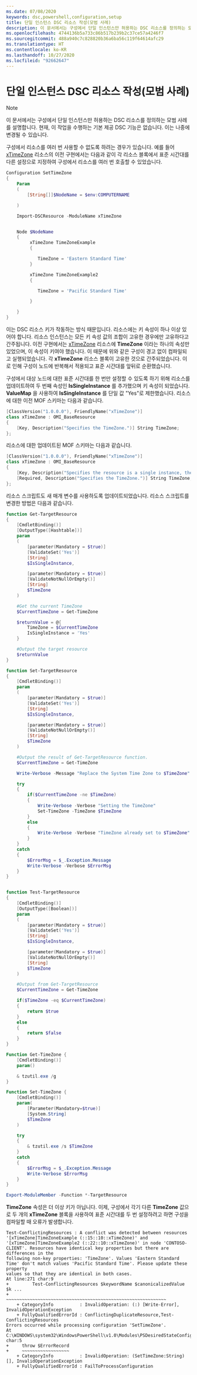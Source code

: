 ```yaml
---
ms.date: 07/08/2020
keywords: dsc,powershell,configuration,setup
title: 단일 인스턴스 DSC 리소스 작성(모범 사례)
description: 이 문서에서는 구성에서 단일 인스턴스만 허용하는 DSC 리소스를 정의하는 모범 사례를 설명합니다.
ms.openlocfilehash: 4744136b5a733c86b517b239b2c37ce57a4246f7
ms.sourcegitcommit: 488a940c7c828820b36a6ba56c119f64614afc29
ms.translationtype: HT
ms.contentlocale: ko-KR
ms.lasthandoff: 10/27/2020
ms.locfileid: "92662647"
---
```

# <a name="writing-a-single-instance-dsc-resource-best-practice"></a>단일 인스턴스 DSC 리소스 작성(모범 사례)

> [!NOTE]
> 이 문서에서는 구성에서 단일 인스턴스만 허용하는 DSC 리소스를 정의하는 모범 사례를 설명합니다. 현재, 이 작업을 수행하는 기본 제공 DSC 기능은 없습니다. 이는 나중에 변경될 수 있습니다.

구성에서 리소스를 여러 번 사용할 수 없도록 하려는 경우가 있습니다. 예를 들어 [xTimeZone](https://github.com/PowerShell/xTimeZone) 리소스의 이전 구현에서는 다음과 같이 각 리소스 블록에서 표준 시간대를 다른 설정으로 지정하여 구성에서 리소스를 여러 번 호출할 수 있었습니다.

```powershell
Configuration SetTimeZone
{
    Param
    (
        [String[]]$NodeName = $env:COMPUTERNAME

    )

    Import-DSCResource -ModuleName xTimeZone


    Node $NodeName
    {
         xTimeZone TimeZoneExample
         {

            TimeZone = 'Eastern Standard Time'
         }

         xTimeZone TimeZoneExample2
         {

            TimeZone = 'Pacific Standard Time'

         }

    }
}
```

이는 DSC 리소스 키가 작동하는 방식 때문입니다. 리소스에는 키 속성이 하나 이상 있어야 합니다. 리소스 인스턴스는 모든 키 속성 값의 조합이 고유한 경우에만 고유하다고 간주됩니다. 이전 구현에서는 [xTimeZone](https://github.com/PowerShell/xTimeZone) 리소스에 **TimeZone** 이라는 하나의 속성만 있었으며, 이 속성이 키여야 했습니다. 이 때문에 위와 같은 구성이 경고 없이 컴파일되고 실행되었습니다. 각 **xTimeZone** 리소스 블록이 고유한 것으로 간주되었습니다. 이로 인해 구성이 노드에 반복해서 적용되고 표준 시간대를 앞뒤로 순환했습니다.

구성에서 대상 노드에 대한 표준 시간대를 한 번만 설정할 수 있도록 하기 위해 리소스를 업데이트하여 두 번째 속성인 **IsSingleInstance** 를 추가했으며 키 속성이 되었습니다. **ValueMap** 을 사용하여 **IsSingleInstance** 를 단일 값 "Yes"로 제한했습니다. 리소스에 대한 이전 MOF 스키마는 다음과 같습니다.

```powershell
[ClassVersion("1.0.0.0"), FriendlyName("xTimeZone")]
class xTimeZone : OMI_BaseResource
{
    [Key, Description("Specifies the TimeZone.")] String TimeZone;
};
```

리소스에 대한 업데이트된 MOF 스키마는 다음과 같습니다.

```powershell
[ClassVersion("1.0.0.0"), FriendlyName("xTimeZone")]
class xTimeZone : OMI_BaseResource
{
    [Key, Description("Specifies the resource is a single instance, the value must be 'Yes'"), ValueMap{"Yes"}, Values{"Yes"}] String IsSingleInstance;
    [Required, Description("Specifies the TimeZone.")] String TimeZone;
};
```

리소스 스크립트도 새 매개 변수를 사용하도록 업데이트되었습니다. 리소스 스크립트를 변경한 방법은 다음과 같습니다.

```powershell
function Get-TargetResource
{
    [CmdletBinding()]
    [OutputType([Hashtable])]
    param
    (
        [parameter(Mandatory = $true)]
        [ValidateSet('Yes')]
        [String]
        $IsSingleInstance,

        [parameter(Mandatory = $true)]
        [ValidateNotNullOrEmpty()]
        [String]
        $TimeZone
    )

    #Get the current TimeZone
    $CurrentTimeZone = Get-TimeZone

    $returnValue = @{
        TimeZone = $CurrentTimeZone
        IsSingleInstance = 'Yes'
    }

    #Output the target resource
    $returnValue
}

function Set-TargetResource
{
    [CmdletBinding()]
    param
    (
        [parameter(Mandatory = $true)]
        [ValidateSet('Yes')]
        [String]
        $IsSingleInstance,

        [parameter(Mandatory = $true)]
        [ValidateNotNullOrEmpty()]
        [String]
        $TimeZone
    )

    #Output the result of Get-TargetResource function.
    $CurrentTimeZone = Get-TimeZone

    Write-Verbose -Message "Replace the System Time Zone to $TimeZone"

    try
    {
        if($CurrentTimeZone -ne $TimeZone)
        {
            Write-Verbose -Verbose "Setting the TimeZone"
            Set-TimeZone -TimeZone $TimeZone
        }
        else
        {
            Write-Verbose -Verbose "TimeZone already set to $TimeZone"
        }
    }
    catch
    {
        $ErrorMsg = $_.Exception.Message
        Write-Verbose -Verbose $ErrorMsg
    }
}


function Test-TargetResource
{
    [CmdletBinding()]
    [OutputType([Boolean])]
    param
    (
        [parameter(Mandatory = $true)]
        [ValidateSet('Yes')]
        [String]
        $IsSingleInstance,

        [parameter(Mandatory = $true)]
        [ValidateNotNullOrEmpty()]
        [String]
        $TimeZone
    )

    #Output from Get-TargetResource
    $CurrentTimeZone = Get-TimeZone

    if($TimeZone -eq $CurrentTimeZone)
    {
        return $true
    }
    else
    {
        return $false
    }
}

Function Get-TimeZone {
    [CmdletBinding()]
    param()

    & tzutil.exe /g
}

Function Set-TimeZone {
    [CmdletBinding()]
    param(
        [Parameter(Mandatory=$true)]
        [System.String]
        $TimeZone
    )

    try
    {
        & tzutil.exe /s $TimeZone
    }
    catch
    {
        $ErrorMsg = $_.Exception.Message
        Write-Verbose $ErrorMsg
    }
}

Export-ModuleMember -Function *-TargetResource
```

**TimeZone** 속성은 더 이상 키가 아닙니다. 이제, 구성에서 각기 다른 **TimeZone** 값으로 두 개의 **xTimeZone** 블록을 사용하여 표준 시간대를 두 번 설정하려고 하면 구성을 컴파일할 때 오류가 발생합니다.

```Output
Test-ConflictingResources : A conflict was detected between resources '[xTimeZone]TimeZoneExample (::15::10::xTimeZone)' and
'[xTimeZone]TimeZoneExample2 (::22::10::xTimeZone)' in node 'CONTOSO-CLIENT'. Resources have identical key properties but there are differences in the
following non-key properties: 'TimeZone'. Values 'Eastern Standard Time' don't match values 'Pacific Standard Time'. Please update these property
values so that they are identical in both cases.
At line:271 char:9
+         Test-ConflictingResources $keywordName $canonicalizedValue $k ...
+         ~~~~~~~~~~~~~~~~~~~~~~~~~~~~~~~~~~~~~~~~~~~~~~~~~~~~~~~~~~~~~
    + CategoryInfo          : InvalidOperation: (:) [Write-Error], InvalidOperationException
    + FullyQualifiedErrorId : ConflictingDuplicateResource,Test-ConflictingResources
Errors occurred while processing configuration 'SetTimeZone'.
At C:\WINDOWS\system32\WindowsPowerShell\v1.0\Modules\PSDesiredStateConfiguration\PSDesiredStateConfiguration.psm1:3705 char:5
+     throw $ErrorRecord
+     ~~~~~~~~~~~~~~~~~~
    + CategoryInfo          : InvalidOperation: (SetTimeZone:String) [], InvalidOperationException
    + FullyQualifiedErrorId : FailToProcessConfiguration
```
